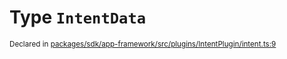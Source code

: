 # Type `IntentData`
<sub>Declared in [packages/sdk/app-framework/src/plugins/IntentPlugin/intent.ts:9](https://github.com/dxos/dxos/blob/56c97ac85/packages/sdk/app-framework/src/plugins/IntentPlugin/intent.ts#L9)</sub>






